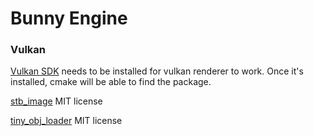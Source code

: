 # Bunny Engine

### Vulkan

[Vulkan SDK](https://vulkan.lunarg.com/sdk/home) needs to be installed for vulkan renderer to work. Once it's installed, cmake will be able to find the package.

[stb_image](https://github.com/nothings/stb/blob/master/stb_image.h) MIT license

[tiny_obj_loader](https://github.com/tinyobjloader/tinyobjloader) MIT license
